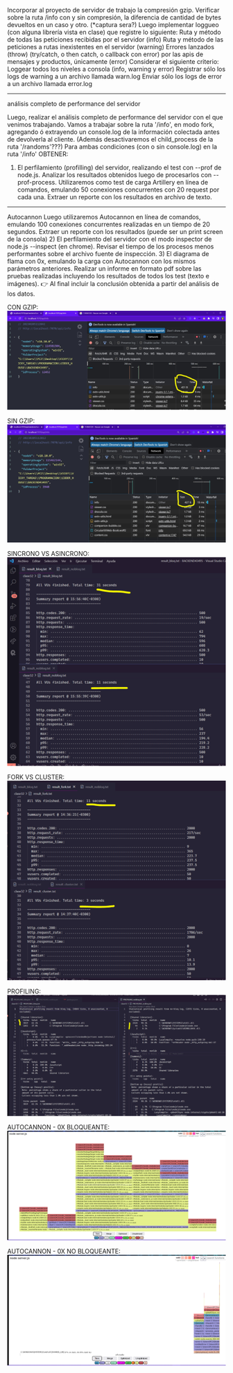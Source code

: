 Incorporar al proyecto de servidor de trabajo la compresión gzip.
Verificar sobre la ruta /info con y sin compresión, la diferencia de cantidad de bytes devueltos en un caso y otro. (\*captura sera?)
Luego implementar loggueo (con alguna librería vista en clase) que registre lo siguiente:
Ruta y método de todas las peticiones recibidas por el servidor (info)
Ruta y método de las peticiones a rutas inexistentes en el servidor (warning)
Errores lanzados (throw) (try/catch, o then catch, o callback con error) por las apis de mensajes y productos, únicamente (error)
Considerar el siguiente criterio:
Loggear todos los niveles a consola (info, warning y error)
Registrar sólo los logs de warning a un archivo llamada warn.log
Enviar sólo los logs de error a un archivo llamada error.log

---

análisis completo de performance del servidor

Luego, realizar el análisis completo de performance del servidor con el que venimos trabajando.
Vamos a trabajar sobre la ruta '/info', en modo fork, agregando ó extrayendo un console.log de la información colectada antes de devolverla al cliente. (Además desactivaremos el child_process de la ruta '/randoms'???)
Para ambas condiciones (con o sin console.log) en la ruta '/info' OBTENER:

1. El perfilamiento (profilling) del servidor, realizando el test con --prof de node.js. Analizar los resultados obtenidos luego de procesarlos con --prof-process.
   Utilizaremos como test de carga Artillery en línea de comandos, emulando 50 conexiones concurrentes con 20 request por cada una. Extraer un reporte con los resultados en archivo de texto.

---

Autocannon
Luego utilizaremos Autocannon en línea de comandos, emulando 100 conexiones concurrentes realizadas en un tiempo de 20 segundos. Extraer un reporte con los resultados (puede ser un print screen de la consola) 2) El perfilamiento del servidor con el modo inspector de node.js --inspect (en chrome). Revisar el tiempo de los procesos menos performantes sobre el archivo fuente de inspección. 3) El diagrama de flama con 0x, emulando la carga con Autocannon con los mismos parámetros anteriores.
Realizar un informe en formato pdf sobre las pruebas realizadas incluyendo los resultados de todos los test (texto e imágenes).
👉 Al final incluir la conclusión obtenida a partir del análisis de los datos.

CON GZIP:
![CON_GZIP](https://github.com/VictoriaIleanaRodriguezMora/BackEndNode/blob/desafio16-clase32/imgReadme/CON_GZIP.jpeg)

SIN GZIP:
![SIN_GZIP](https://github.com/VictoriaIleanaRodriguezMora/BackEndNode/blob/desafio16-clase32/imgReadme/SIN_GZIP.jpeg)

SINCRONO VS ASINCRONO:
![SINCRONO_ASINCRONO](https://github.com/VictoriaIleanaRodriguezMora/BackEndNode/blob/desafio16-clase32/imgReadme/SINCRONO_ASINCRONO.PNG)

FORK VS CLUSTER:
![FORK_CLUSTER](https://github.com/VictoriaIleanaRodriguezMora/BackEndNode/blob/desafio16-clase32/imgReadme/FORK_CLUSTER.PNG)

PROFILING:
![PROFILING](https://github.com/VictoriaIleanaRodriguezMora/BackEndNode/blob/desafio16-clase32/imgReadme/PROFILING.PNG)


AUTOCANNON - 0X BLOQUEANTE:
![PROFILING](https://github.com/VictoriaIleanaRodriguezMora/BackEndNode/blob/desafio16-clase32/imgReadme/FLAMA_BLOQUEANTE.PNG)

AUTOCANNON - 0X NO BLOQUEANTE:
![PROFILING](https://github.com/VictoriaIleanaRodriguezMora/BackEndNode/blob/desafio16-clase32/imgReadme/FLAMA_NO_BLOQUEANTE)